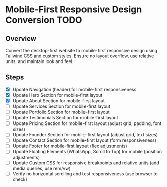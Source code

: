 # Mobile-First Responsive Design Conversion TODO

## Overview
Convert the desktop-first website to mobile-first responsive design using Tailwind CSS and custom styles. Ensure no layout overflow, use relative units, and maintain look and feel.

## Steps
- [x] Update Navigation (header) for mobile-first responsiveness
- [x] Update Hero Section for mobile-first layout
- [x] Update About Section for mobile-first layout
- [ ] Update Services Section for mobile-first layout
- [ ] Update Portfolio Section for mobile-first layout
- [ ] Update Testimonials Section for mobile-first layout
- [ ] Update Pricing Section for mobile-first layout (adjust grid, padding, font sizes)
- [ ] Update Founder Section for mobile-first layout (adjust grid, text sizes)
- [ ] Update Contact Section for mobile-first layout (form responsiveness)
- [ ] Update Footer for mobile-first layout (flex adjustments)
- [ ] Update Floating Elements (WhatsApp, Scroll to Top) for mobile (position adjustments)
- [ ] Update Custom CSS for responsive breakpoints and relative units (add media queries, use rem/vw)
- [ ] Verify no horizontal scrolling and test responsiveness (use browser to check)

